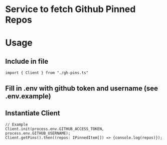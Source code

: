 # Service to fetch Github Pinned Repos

# Usage

## Include in file
```
import { Client } from "./gh-pins.ts"
```

## Fill in .env with github token and username (see .env.example)

## Instantiate Client

```
// Example
Client.init(process.env.GITHUB_ACCESS_TOKEN, process.env.GITHUB_USERNAME);
Client.getPins().then((repos: IPinnedItem[]) => {console.log(repos)});
```

